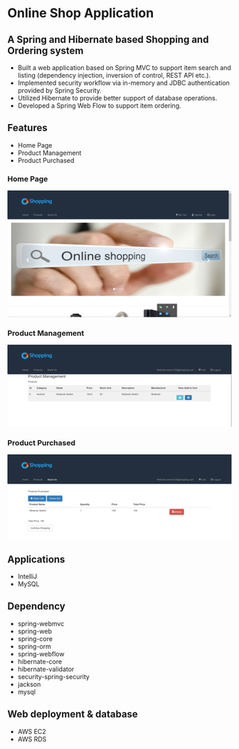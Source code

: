 # Online Shop Application

<h2>A Spring and Hibernate based Shopping and Ordering system</h2>
<ul>
  <li>Built a web application based on Spring MVC to support item search and listing (dependency injection, inversion of control, REST API etc.).</li>
  <li>Implemented security workflow via in-memory and JDBC authentication provided by Spring Security.</li>
  <li>Utilized Hibernate to provide better support of database operations.</li>
  <li>Developed a Spring Web Flow to support item ordering.</li>
</ul>  

<h2>Features</h2>
<ul>
  <li>Home Page</li>
  <li>Product Management</li>
  <li>Product Purchased</li>
</ul>

<h3>Home Page</h3>

![Home Page](https://github.com/ansonycheung/Online-Shop-App/blob/master/src/main/webapp/OnlineShop%20homepage.png)

<h3>Product Management</h3>

![Product Management](https://github.com/ansonycheung/Online-Shop-App/blob/master/src/main/webapp/OnlineShop%20product%20page.png)

<h3>Product Purchased</h3>

![Product Purchased](https://github.com/ansonycheung/Online-Shop-App/blob/master/src/main/webapp/OnlineShop%20purchased%20page.png)


<h2>Applications</h2>
<ul>
  <li>IntelliJ</li>
  <li>MySQL</li>
</ul>  


<h2>Dependency</h2>
<ul>
  <li>spring-webmvc</li>
  <li>spring-web</li>
  <li>spring-core</li>
  <li>spring-orm</li>
  <li>spring-webflow</li>
  <li>hibernate-core</li>
  <li>hibernate-validator</li>
  <li>security-spring-security</li>
  <li>jackson</li>
  <li>mysql</li>
</ul>  

<h2>Web deployment & database</h2>
<ul>
  <li>AWS EC2</li>
  <li>AWS RDS</li>
</ul>  
